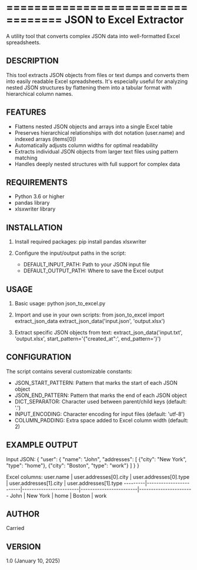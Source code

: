 ==================================
JSON to Excel Extractor
==================================

A utility tool that converts complex JSON data into well-formatted Excel spreadsheets.

DESCRIPTION
-----------
This tool extracts JSON objects from files or text dumps and converts them into
easily readable Excel spreadsheets. It's especially useful for analyzing nested
JSON structures by flattening them into a tabular format with hierarchical column names.

FEATURES
--------
* Flattens nested JSON objects and arrays into a single Excel table
* Preserves hierarchical relationships with dot notation (user.name) and indexed arrays (items[0])
* Automatically adjusts column widths for optimal readability
* Extracts individual JSON objects from larger text files using pattern matching
* Handles deeply nested structures with full support for complex data

REQUIREMENTS
-----------
* Python 3.6 or higher
* pandas library
* xlsxwriter library

INSTALLATION
-----------
1. Install required packages:
   pip install pandas xlsxwriter

2. Configure the input/output paths in the script:
   - DEFAULT_INPUT_PATH: Path to your JSON input file
   - DEFAULT_OUTPUT_PATH: Where to save the Excel output

USAGE
-----
1. Basic usage:
   python json_to_excel.py

2. Import and use in your own scripts:
   from json_to_excel import extract_json_data
   extract_json_data('input.json', 'output.xlsx')

3. Extract specific JSON objects from text:
   extract_json_data('input.txt', 'output.xlsx', 
                    start_pattern='{"created_at":', 
                    end_pattern='}')

CONFIGURATION
------------
The script contains several customizable constants:

* JSON_START_PATTERN: Pattern that marks the start of each JSON object
* JSON_END_PATTERN: Pattern that marks the end of each JSON object
* DICT_SEPARATOR: Character used between parent/child keys (default: '.')
* INPUT_ENCODING: Character encoding for input files (default: 'utf-8')
* COLUMN_PADDING: Extra space added to Excel column width (default: 2)

EXAMPLE OUTPUT
-------------
Input JSON:
{
  "user": {
    "name": "John",
    "addresses": [
      {"city": "New York", "type": "home"},
      {"city": "Boston", "type": "work"}
    ]
  }
}

Excel columns:
user.name | user.addresses[0].city | user.addresses[0].type | user.addresses[1].city | user.addresses[1].type
---------|------------------------|------------------------|------------------------|-----------------------
John     | New York               | home                   | Boston                 | work

AUTHOR
------
Carried

VERSION
-------
1.0 (January 10, 2025)
